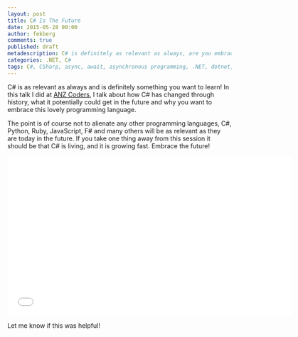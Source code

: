 ```yaml
---
layout: post
title: C# Is The Future
date: 2015-05-28 00:00
author: fekberg
comments: true
published: draft
metadescription: C# is definitely as relevant as always, are you embracing C#?
categories: .NET, C#
tags: C#, CSharp, async, await, asynchronous programming, .NET, dotnet, CSharp 6.0, C# 6
---
```

C# is as relevant as always and is definitely something you want to learn! In this talk I did at [ANZ Coders](http://www.anzcoders.com/), I talk about how C# has changed through history, what it potentially could get in the future and why you want to embrace this lovely programming language.

The point is of course not to alienate any other programming languages, C#, Python, Ruby, JavaScript, F# and many others will be as relevant as they are today in the future. If you take one thing away from this session it should be that C# is living, and it is growing fast. Embrace the future!

<div class="video-container">
<iframe width="640" height="360" src="//www.youtube.com/embed/UMvYWiQJyA" frameborder="0" allowfullscreen></iframe>
</div>

Let me know if this was helpful!
